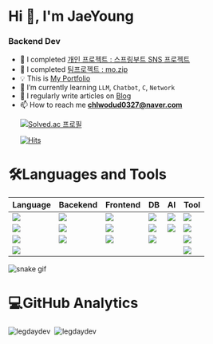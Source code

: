 

<h1 align="left">Hi 👋, I'm JaeYoung</h1>
<!-- <a href="https://hits.seeyoufarm.com"><img src="https://hits.seeyoufarm.com/api/count/incr/badge.svg?url=https%3A%2F%2Fgithub.com%2FLegdayDev&count_bg=%2379C83D&title_bg=%23555555&icon=codeigniter.svg&icon_color=%23D71717&title=hits&edge_flat=false"/></a> -->
<h3 >Backend Dev</h3>

- 🔭 I completed [개인 프로젝트 : 스프링부트 SNS 프로젝트](https://github.com/LegdayDev/SNS-Photogram)
- 🔭 I completed [팀프로젝트 : mo.zip](https://github.com/PKNU-JavaStudy/mozip_backend)
- 💡 This is  [My Portfolio](https://legday.notion.site/68f4798f231249a0aee7c5394ef95561?pvs=4)
- 🌱 I’m currently learning `LLM`, `Chatbot`, `C`, `Network`
- 📝 I regularly write articles on [Blog](https://velog.io/@legday)
- 📫 How to reach me **chlwodud0327@naver.com**<p><a href="https://solved.ac/chlwodud0327"><img alt="Solved.ac 프로필" src="http://mazassumnida.wtf/api/v2/generate_badge?boj=chlwodud0327" /></a></p>
[![Hits](https://hits.seeyoufarm.com/api/count/incr/badge.svg?url=https%3A%2F%2Fgithub.com%2FLegdayDev&count_bg=%2379C83D&title_bg=%23555555&icon=&icon_color=%23E7E7E7&title=hits&edge_flat=false)](https://hits.seeyoufarm.com)
<h1 align="left">🛠️Languages and Tools</h1>

|Language|Bacekend|Frontend|DB|AI|Tool|
|---|---|---|---|---|---|
|<img src="https://img.shields.io/badge/java-007396?style=for-the-badge&logo=coffeescript&logoColor=white">|<img src="https://img.shields.io/badge/spring boot-6DB33F?style=for-the-badge&logo=springboot&logoColor=white"> |<img src="https://img.shields.io/badge/html5-E34F26?style=for-the-badge&logo=html5&logoColor=white"> |<img src="https://img.shields.io/badge/oracle-F80000?style=for-the-badge&logo=oracle&logoColor=white">  | <img src="https://img.shields.io/badge/openai-412991?style=for-the-badge&logo=openai&logoColor=white"/>|<img src="https://img.shields.io/badge/git-F05032?style=for-the-badge&logo=git&logoColor=white">|
|<img src="https://img.shields.io/badge/javascript-F7DF1E?style=for-the-badge&logo=javascript&logoColor=black"> |<img src="https://img.shields.io/badge/spring security-6DB33F?style=for-the-badge&logo=springsecurity&logoColor=white"> |<img src="https://img.shields.io/badge/css-1572B6?style=for-the-badge&logo=css3&logoColor=white">|  <img src="https://img.shields.io/badge/mariaDB-003545?style=for-the-badge&logo=mariaDB&logoColor=white"> | <img src="https://img.shields.io/badge/langchain-1C3C3C?style=for-the-badge&logo=langchain&logoColor=white"/>|<img src="https://img.shields.io/badge/github-181717?style=for-the-badge&logo=github&logoColor=white">|
|<img src="https://img.shields.io/badge/c-A8B9CC?style=for-the-badge&logo=c&logoColor=white"> |<img src="https://img.shields.io/badge/FastAPI-009688?style=for-the-badge&logo=FastAPI&logoColor=white">|<img src="https://img.shields.io/badge/jquery-0769AD?style=for-the-badge&logo=jquery&logoColor=white"> |<img src="https://img.shields.io/badge/Chroma DB-C71A36?style=for-the-badge&logo=Chroma DB&logoColor=white">||<img src="https://img.shields.io/badge/IntelliJ IDEA-000000?style=for-the-badge&logo=IntelliJ IDEA&logoColor=white">|
|<img src="https://img.shields.io/badge/python-3776AB?style=for-the-badge&logo=python&logoColor=white">|||||<img src="https://img.shields.io/badge/Notion-000000?style=for-the-badge&logo=notion&logoColor=white"/>|

![snake gif](https://github.com/LegdayDev/LegdayDev/blob/output/github-contribution-grid-snake.svg)

<h1 align="left">💻GitHub Analytics</h1>
<p>
  <img align="center" src="https://github-readme-stats.vercel.app/api?username=legdaydev&show_icons=true&locale=en&theme=tokyonight" alt="legdaydev" />&nbsp;
  <img align="center" src="https://github-readme-stats.vercel.app/api/top-langs?username=legdaydev&show_icons=true&locale=en&layout=compact&theme=tokyonight" alt="legdaydev" />
</p>



